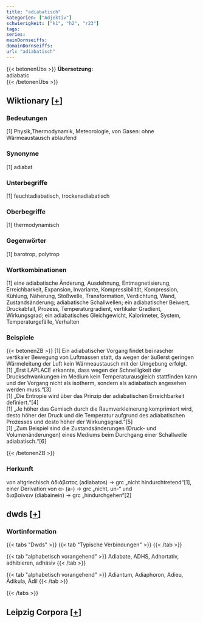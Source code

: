 ```yaml
---
title: "adiabatisch"
kategorien: ["Adjektiv"]
schwierigkeit: ["k1", "h2", "r23"]
tags:
series:
mainDornseiffs:
domainDornseiffs:
url: "adiabatisch"
---
```


{{< betonenÜbs >}}
**Übersetzung:**  
adiabatic  
{{< /betonenÜbs >}}

## Wiktionary [[+](https://de.wiktionary.org/wiki/adiabatisch)]

### Bedeutungen
[1] Physik,Thermodynamik, Meteorologie, von Gasen: ohne Wärmeaustausch ablaufend  

### Synonyme
[1] adiabat  

### Unterbegriffe
[1] feuchtadiabatisch, trockenadiabatisch  

### Oberbegriffe
[1] thermodynamisch  

### Gegenwörter
[1] barotrop, polytrop  

### Wortkombinationen
[1] eine adiabatische Änderung, Ausdehnung, Entmagnetisierung, Erreichbarkeit, Expansion, Invariante, Kompressibilität, Kompression, Kühlung, Näherung, Stoßwelle, Transformation, Verdichtung, Wand, Zustandsänderung; adiabatische Schallwellen; ein adiabatischer Beiwert, Druckabfall, Prozess, Temperaturgradient, vertikaler Gradient, Wirkungsgrad; ein adiabatisches Gleichgewicht, Kalorimeter, System, Temperaturgefälle, Verhalten  

### Beispiele
{{< betonenZB >}}
[1] Ein adiabatischer Vorgang findet bei rascher vertikaler Bewegung von Luftmassen statt, da wegen der äußerst geringen Wärmeleitung der Luft kein Wärmeaustausch mit der Umgebung erfolgt.  
[1] „Erst LAPLACE erkannte, dass wegen der Schnelligkeit der Druckschwankungen im Medium kein Temperaturausgleich stattfinden kann und der Vorgang nicht als isotherm, sondern als adiabatisch angesehen werden muss.“[3]  
[1] „Die Entropie wird über das Prinzip der adiabatischen Erreichbarkeit definiert.“[4]  
[1] „Je höher das Gemisch durch die Raumverkleinerung komprimiert wird, desto höher der Druck und die Temperatur aufgrund des adiabatischen Prozesses und desto höher der Wirkungsgrad.“[5]  
[1] „Zum Beispiel sind die Zustandsänderungen (Druck- und Volumenänderungen) eines Mediums beim Durchgang einer Schallwelle adiabatisch.“[6]  

{{< /betonenZB >}}
### Herkunft
von altgriechisch ἀδιάβατος (adiabatos) → grc „nicht hindurchtretend“[1], einer Derivation von α- (a-) → grc „nicht, un-“ und διαβαίνειν (diabainein) → grc „hindurchgehen“[2]  



## dwds [[+](https://www.dwds.de/wb/adiabatisch)]

### Wortinformation
{{< tabs "Dwds" >}}
{{< tab "Typische Verbindungen" >}}
{{< /tab >}}

{{< tab "alphabetisch vorangehend" >}}
Adiabate, ADHS, Adhortativ, adhibieren, adhäsiv
{{< /tab >}}

{{< tab "alphabetisch vorangehend" >}}
Adiantum, Adiaphoron, Adieu, Ädikula, Ädil
{{< /tab >}}

{{< /tabs >}}

## Leipzig Corpora [[+](https://corpora.uni-leipzig.de/en/res?word=adiabatisch&corpusId=deu_newscrawl-public_2018)]

